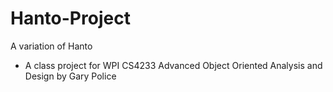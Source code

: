 # Hanto-Project
A variation of Hanto

+ A class project for WPI CS4233 Advanced Object Oriented Analysis and Design by Gary Police

